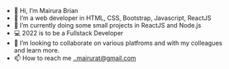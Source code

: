- 👋 Hi, I’m Mairura Brian
- 👀 I’m a web developer in HTML, CSS, Bootstrap, Javascript, ReactJS
- 🌱 I’m currently doing some small projects in ReactJS and Node.js
- 💻 2022 is to be a Fullstack Developer
- 💞️ I’m looking to collaborate on various platfroms and with my colleagues and learn more.
- 📫 How to reach me ..mairurat@gmail.com

<!---
mairura/mairura is a ✨ special ✨ repository because its `README.md` (this file) appears on your GitHub profile.
You can click the Preview link to take a look at your changes.
--->
